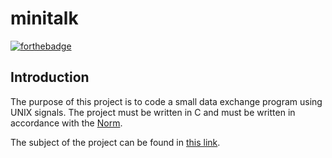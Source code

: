 # minitalk

[![forthebadge](https://forthebadge.com/images/badges/made-with-c.svg)](https://forthebadge.com)

## Introduction

The purpose of this project is to code a small data exchange program using UNIX signals. The project must be written in C and must be written in accordance with the [Norm](https://github.com/42School/norminette).

The subject of the project can be found in [this link](https://raw.githubusercontent.com/mgdiogo/minitalk/main/minitalk_sub.pdf).
